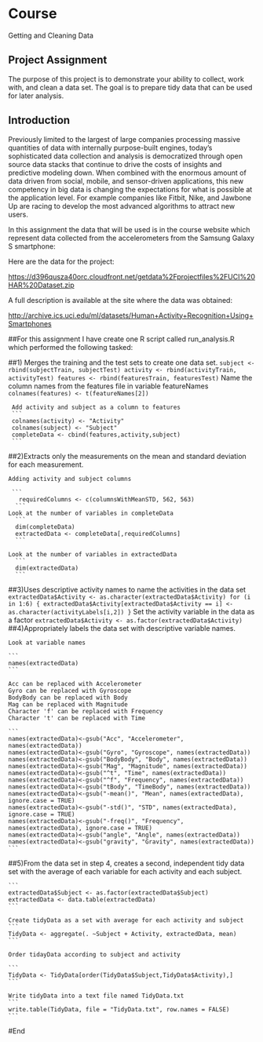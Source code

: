 # Course 
Getting and Cleaning Data

## Project Assignment
The purpose of this project is to demonstrate your ability to collect, work with, and clean a data set. The goal is to prepare tidy data that can be used for later analysis.

## Introduction
Previously limited to the largest of large companies processing massive quantities of data with internally purpose-built engines, today’s sophisticated data collection and analysis is democratized through open source data stacks that continue to drive the costs of insights and predictive modeling down. When combined with the enormous amount of data driven from social, mobile, and sensor-driven applications, this new competency in big data is changing the expectations for what is possible at the application level. For example companies like Fitbit, Nike, and Jawbone Up are racing to develop the most advanced algorithms to attract new users. 

In this assignment the data that will be used is in the course website which represent data collected from the accelerometers from the Samsung Galaxy S smartphone:

Here are the data for the project:

https://d396qusza40orc.cloudfront.net/getdata%2Fprojectfiles%2FUCI%20HAR%20Dataset.zip


A full description is available at the site where the data was obtained:

http://archive.ics.uci.edu/ml/datasets/Human+Activity+Recognition+Using+Smartphones 

##For this assignment I have create one R script called run_analysis.R which performed the following tasked: 

##1)  Merges the training and the test sets to create one data set.
     ```
     subject <- rbind(subjectTrain, subjectTest)
     activity <- rbind(activityTrain, activityTest)
     features <- rbind(featuresTrain, featuresTest)
     ```
     Name the column names from the features file in variable featureNames
     ```
     colnames(features) <- t(featureNames[2])
     ```
     
     Add activity and subject as a column to features
     ```
     colnames(activity) <- "Activity"
     colnames(subject) <- "Subject"
     completeData <- cbind(features,activity,subject)
     ```
     
##2)Extracts only the measurements on the mean and standard deviation for each measurement. 
    
    Adding activity and subject columns
    
     ```
       requiredColumns <- c(columnsWithMeanSTD, 562, 563)
      ```
    Look at the number of variables in completeData
      ```
      dim(completeData)
      extractedData <- completeData[,requiredColumns]
      ```
    
    Look at the number of variables in extractedData
      ```
      dim(extractedData)
      ```
    
##3)Uses descriptive activity names to name the activities in the data set
    ```
    extractedData$Activity <- as.character(extractedData$Activity)
    for (i in 1:6)
    {
      extractedData$Activity[extractedData$Activity == i] <- as.character(activityLabels[i,2])
    }
    ```
    Set the activity variable in the data as a factor
    ```
    extractedData$Activity <- as.factor(extractedData$Activity)
    ```
##4)Appropriately labels the data set with descriptive variable names. 
 
    Look at variable names 
    
    ```
    names(extractedData)
    ```
    
    Acc can be replaced with Accelerometer                  
    Gyro can be replaced with Gyroscope                        
    BodyBody can be replaced with Body                         
    Mag can be replaced with Magnitude                               
    Character 'f' can be replaced with Frequency                                 
    Character 't' can be replaced with Time                                
    
    ```                              
    names(extractedData)<-gsub("Acc", "Accelerometer", names(extractedData))      
    names(extractedData)<-gsub("Gyro", "Gyroscope", names(extractedData))   
    names(extractedData)<-gsub("BodyBody", "Body", names(extractedData))    
    names(extractedData)<-gsub("Mag", "Magnitude", names(extractedData))    
    names(extractedData)<-gsub("^t", "Time", names(extractedData))    
    names(extractedData)<-gsub("^f", "Frequency", names(extractedData))     
    names(extractedData)<-gsub("tBody", "TimeBody", names(extractedData))   
    names(extractedData)<-gsub("-mean()", "Mean", names(extractedData), ignore.case = TRUE)   
    names(extractedData)<-gsub("-std()", "STD", names(extractedData), ignore.case = TRUE)     
    names(extractedData)<-gsub("-freq()", "Frequency", names(extractedData), ignore.case = TRUE)    
    names(extractedData)<-gsub("angle", "Angle", names(extractedData))      
    names(extractedData)<-gsub("gravity", "Gravity", names(extractedData))  
    ```
    
##5)From the data set in step 4, creates a second, independent tidy data set with the average of each variable for each activity and each subject.
    
    ```  
    extractedData$Subject <- as.factor(extractedData$Subject)   
    extractedData <- data.table(extractedData)      
    ```
    
    Create tidyData as a set with average for each activity and subject    
    ``` 
    TidyData <- aggregate(. ~Subject + Activity, extractedData, mean) 
    ```
    
    Order tidayData according to subject and activity    

    ```
    TidyData <- TidyData[order(TidyData$Subject,TidyData$Activity),]  
    ```
    
    Write tidyData into a text file named TidyData.txt   
    ```
    write.table(TidyData, file = "TidyData.txt", row.names = FALSE)   
    ```
#End 
